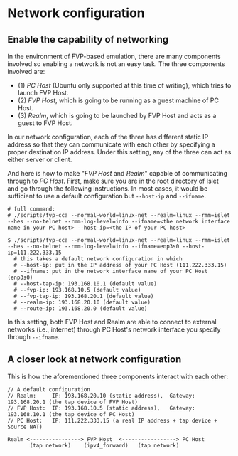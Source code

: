 # Network configuration

## Enable the capability of networking

In the environment of FVP-based emulation, there are many components involved so enabling a network is not an easy task.
The three components involved are:
- (1) *PC Host* (Ubuntu only supported at this time of writing), which tries to launch FVP Host.
- (2) *FVP Host*, which is going to be running as a guest machine of PC Host.
- (3) *Realm*, which is going to be launched by FVP Host and acts as a guest to FVP Host.

In our network configuration, each of the three has different static IP address so that they can communicate with each other by specifying a proper destination IP address.
Under this setting, any of the three can act as either server or client.

And here is how to make "*FVP Host* and *Realm*" capable of communicating through to *PC Host*.
First, make sure you are in the root directory of Islet and go through the following instructions.
In most cases, it would be sufficient to use a default configuration but `--host-ip` and `--ifname`.
```
# full command:
# ./scripts/fvp-cca --normal-world=linux-net --realm=linux --rmm=islet --hes --no-telnet --rmm-log-level=info --ifname=<the network interface name in your PC host> --host-ip=<the IP of your PC host>

$ ./scripts/fvp-cca --normal-world=linux-net --realm=linux --rmm=islet --hes --no-telnet --rmm-log-level=info --ifname=enp3s0 --host-ip=111.222.333.15
  # this takes a default network configuration in which
  # --host-ip: put in the IP address of your PC Host (111.222.333.15)
  # --ifname: put in the network interface name of your PC Host (enp3s0)
  # --host-tap-ip: 193.168.10.1 (default value)
  # --fvp-ip: 193.168.10.5 (default value)
  # --fvp-tap-ip: 193.168.20.1 (default value)
  # --realm-ip: 193.168.20.10 (default value)
  # --route-ip: 193.168.20.0 (default value)
```
In this setting, both FVP Host and Realm are able to connect to external networks (i.e., internet) through PC Host's network interface you specify through `--ifname`.

## A closer look at network configuration

This is how the aforementioned three components interact with each other:
```
// A default configuration
// Realm:     IP: 193.168.20.10 (static address),  Gateway: 193.168.20.1 (the tap device of FVP Host)
// FVP Host:  IP: 193.168.10.5 (static address),   Gateway: 193.168.10.1 (the tap device of PC Host)
// PC Host:   IP: 111.222.333.15 (a real IP address + tap device + Source NAT)

Realm <----------------> FVP Host  <-----------------> PC Host
       (tap network)    (ipv4_forward)   (tap network)
```

